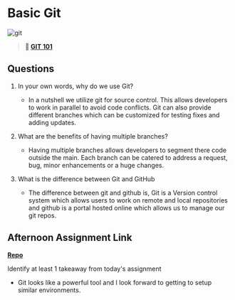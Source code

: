 # Basic Git

![git](https://git-scm.com/images/branching-illustration@2x.png)

> **📖 [GIT 101](https://codeworksacademy.com/fs-student-guide/resources/wk1/01-GIT)**

## Questions

1. In your own words, why do we use Git?

   - In a nutshell we utilize git for source control. This allows developers to work in parallel to avoid code conflicts. Git can also provide different branches which can be customized for testing fixes and adding updates.

2. What are the benefits of having multiple branches?
   - Having multiple branches allows developers to segment there code outside the main. Each branch can be catered to address a request, bug, minor enhancements or a huge changes.
3. What is the difference between Git and GitHub
   - The difference between git and github is, Git is a Version control system which allows users to work on remote and local repositories and github is a portal hosted online which allows us to manage our git repos.

## Afternoon Assignment Link

**[Repo](https://github.com/gp3r3z/fs-journal)**

Identify at least 1 takeaway from today's assignment

- Git looks like a powerful tool and I look forward to getting to setup similar environments.
